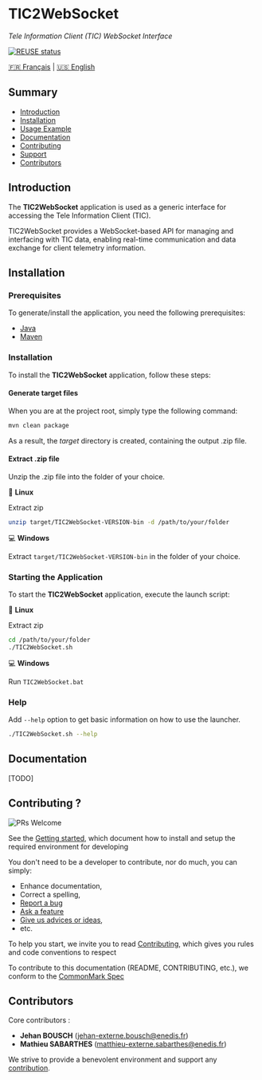 <!--
  ~ Copyright (C) 2025 Enedis Smarties team <dt-dsi-nexus-lab-smarties@enedis.fr>
  ~ 
  ~ SPDX-FileContributor: Jehan BOUSCH
  ~ SPDX-FileContributor: Mathieu SABARTHES
  ~ 
  ~ SPDX-License-Identifier: Apache-2.0
-->

# TIC2WebSocket
*Tele Information Client (TIC) WebSocket Interface*

[![REUSE status](https://api.reuse.software/badge/git.fsfe.org/reuse/api)](https://api.reuse.software/info/git.fsfe.org/reuse/api)

[🇫🇷 Français](README.fr.md) | [🇺🇸 English](README.md)

## Summary

* [Introduction](#introduction)
* [Installation](#installation)
* [Usage Example](#usage_example)
* [Documentation](#documentation)
* [Contributing](#contrib)
* [Support](#support)
* [Contributors](#contributors)

## <a name="introduction"></a> Introduction

The **TIC2WebSocket** application is used as a generic interface for accessing the Tele Information Client (TIC).

TIC2WebSocket provides a WebSocket-based API for managing and interfacing with TIC data, enabling real-time communication and data exchange for client telemetry information.

## <a name="installation"></a> Installation

### Prerequisites

To generate/install the application, you need the following prerequisites:

- [Java](https://www.java.com/download/)
- [Maven](https://maven.apache.org/download.cgi)

### Installation

To install the **TIC2WebSocket** application, follow these steps:

#### Generate target files
When you are at the project root, simply type the following command:

```bash 
mvn clean package
```

As a result, the *target* directory is created, containing the output .zip file.

#### Extract .zip file
Unzip the .zip file into the folder of your choice.

🐧 **Linux**

Extract zip
```bash 
unzip target/TIC2WebSocket-VERSION-bin -d /path/to/your/folder
```

💻 **Windows**

Extract `target/TIC2WebSocket-VERSION-bin` in the folder of your choice.

### Starting the Application

To start the **TIC2WebSocket** application, execute the launch script:

🐧 **Linux**

Extract zip
```bash 
cd /path/to/your/folder
./TIC2WebSocket.sh
```

💻 **Windows**

Run `TIC2WebSocket.bat`

### Help

Add `--help` option to get basic information on how to use the launcher.
```bash 
./TIC2WebSocket.sh --help
```

## <a name="documentation"></a> Documentation

[TODO]

## <a name="contrib"></a> Contributing ?

![PRs Welcome](https://img.shields.io/badge/PRs-welcome-brightgreen.svg?style=flat-square)

See the [Getting started](GETTING_STARTED.md), which document how to install and setup the required environment for developing

You don't need to be a developer to contribute, nor do much, you can simply:
* Enhance documentation,
* Correct a spelling,
* [Report a bug](https://github.com/Enedis-OSS/TIC2WebSocket/issues/new/choose)
* [Ask a feature](https://github.com/Enedis-OSS/TIC2WebSocket/issues/new/choose)
* [Give us advices or ideas](https://github.com/Enedis-OSS/TIC2WebSocket/issues/new/choose),
* etc.

To help you start, we invite you to read [Contributing](CONTRIBUTING.md), which gives you rules and code conventions to respect

To contribute to this documentation (README, CONTRIBUTING, etc.), we conform to the [CommonMark Spec](https://spec.commonmark.org/)

## <a name="contributors"></a> Contributors

Core contributors :
* **Jehan BOUSCH** (<jehan-externe.bousch@enedis.fr>)
* **Mathieu SABARTHES** (<matthieu-externe.sabarthes@enedis.fr>)

We strive to provide a benevolent environment and support any [contribution](#contrib).
